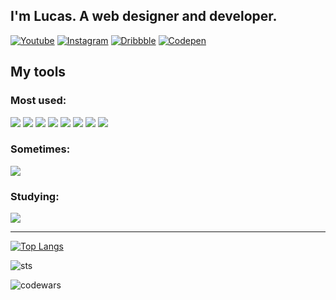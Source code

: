 ## I'm Lucas. A web designer and developer.

[![Youtube](https://img.shields.io/badge/YouTube-FF0000?style=for-the-badge&logo=youtube&logoColor=white)](https://www.youtube.com/c/BizuDesign)
[![Instagram](https://img.shields.io/badge/Instagram-E4405F?style=for-the-badge&logo=instagram&logoColor=white)](https://instagram.com/lucasfads)
[![Dribbble](https://img.shields.io/badge/Dribbble-EA4C89?style=for-the-badge&logo=dribbble&logoColor=white)](https://dribbble.com/LucasFAdS)
[![Codepen](https://img.shields.io/badge/Codepen-000000?style=for-the-badge&logo=codepen&logoColor=white)](https://codepen.io/lucasfads)

## My tools
### Most used:
<img src="https://img.shields.io/badge/Adobe%20XD-470137?style=for-the-badge&logo=Adobe%20XD&logoColor=#FF61F6
"> <img src="https://img.shields.io/badge/Figma-F24E1E?style=for-the-badge&logo=figma&logoColor=white"> <img src="https://img.shields.io/badge/Visual_Studio_Code-0078D4?style=for-the-badge&logo=visual%20studio%20code&logoColor=white"> <img src="https://img.shields.io/badge/HTML5-E34F26?style=for-the-badge&logo=html5&logoColor=white"> <img src="https://img.shields.io/badge/CSS3-1572B6?style=for-the-badge&logo=css3&logoColor=white"> <img src="https://img.shields.io/badge/JavaScript-323330?style=for-the-badge&logo=javascript&logoColor=F7DF1E"> <img src="https://img.shields.io/badge/Wordpress-21759B?style=for-the-badge&logo=wordpress&logoColor=white"> <img src="https://img.shields.io/badge/Oxygen-3A209E?style=for-the-badge&logo=oxygen&logoColor=white">

### Sometimes:
<img src="https://img.shields.io/badge/PHP-777BB4?style=for-the-badge&logo=php&logoColor=white">

### Studying:
<img src="https://img.shields.io/badge/C-00599C?style=for-the-badge&logo=c&logoColor=white">

---
[![Top Langs](https://github-readme-stats.vercel.app/api/top-langs/?username=lucasfads&layout=compact&title_color=fff&text_color=f8f8f2&bg_color=171c24)](https://github.com/peguimasid)

![sts](https://badge42.herokuapp.com/api/stats/lucafern?privacyEmail=true&darkmode=false&cursus=Basecamp)

![codewars](https://www.codewars.com/users/lucasfads/badges/large)

<!--
**lucasfads/lucasfads** is a ✨ _special_ ✨ repository because its `README.md` (this file) appears on your GitHub profile.

Here are some ideas to get you started:

- 🔭 I’m currently working on ...
- 🌱 I’m currently learning ...
- 👯 I’m looking to collaborate on ...
- 🤔 I’m looking for help with ...
- 💬 Ask me about ...
- 📫 How to reach me: ...
- 😄 Pronouns: ...
- ⚡ Fun fact: ...
-->
